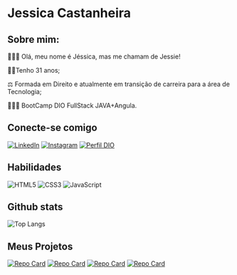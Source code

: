 # Jessica Castanheira 

## Sobre mim:
🙋🏻‍♀️ Olá, meu nome é Jéssica, mas me chamam de Jessie!

👵🏼Tenho 31 anos;

⚖ Formada em Direito e atualmente em transição de carreira para a área de Tecnologia;

👩🏻‍💻 BootCamp DIO FullStack JAVA+Angula.

## Conecte-se comigo

[![LinkedIn](https://img.shields.io/badge/LinkedIn-000?style=for-the-badge&logo=linkedin&logoColor=0E76A8)](https://www.linkedin.com/in/jessicab-castanheira/)
[![Instagram](https://img.shields.io/badge/Instagram-000?style=for-the-badge&logo=instagram)](https://www.instagram.com/jessiecastanheira/)
[![Perfil DIO](https://img.shields.io/badge/-Meu%20Perfil%20na%20DIO-30A3DC?style=for-the-badge)](https://www.dio.me/users/jessicab_castanheira)


## Habilidades
 ![HTML5](https://img.shields.io/badge/HTML5-000?style=for-the-badge&logo=html5)
 ![CSS3](https://img.shields.io/badge/CSS3-000?style=for-the-badge&logo=css3&logoColor=264CE4)
 ![JavaScript](https://img.shields.io/badge/JavaScript-000?style=for-the-badge&logo=javascript)
 

## Github stats
![Top Langs](https://github-readme-stats-git-masterrstaa-rickstaa.vercel.app/api/top-langs/?username=JessieCastanheira&layout=compact&bg_color=000&border_color=30A3DC&title_color=E94D5F&text_color=FFF)

## Meus Projetos

[![Repo Card](https://github-readme-stats.vercel.app/api/pin/?username=JessieCastanheira&repo=projeto&bg_color=000&border_color=30A3DC&show_icons=true&icon_color=30A3DC&title_color=E94D5F&text_color=FFF)](https://github.com/JessieCastanheira/projeto)
[![Repo Card](https://github-readme-stats.vercel.app/api/pin/?username=JessieCastanheira&repo=dio-lab-open-source&bg_color=000&border_color=30A3DC&show_icons=true&icon_color=30A3DC&title_color=E94D5F&text_color=FFF)](https://github.com/JessieCastanheira/dio-lab-open-source)
[![Repo Card](https://github-readme-stats.vercel.app/api/pin/?username=JessieCastanheira&repo=js-developer-pokedex&bg_color=000&border_color=30A3DC&show_icons=true&icon_color=30A3DC&title_color=E94D5F&text_color=FFF)](https://github.com/JessieCastanheira/js-developer-pokedex)
[![Repo Card](https://github-readme-stats.vercel.app/api/pin/?username=JessieCastanheira&repo=Angular-PsStore&bg_color=000&border_color=30A3DC&show_icons=true&icon_color=30A3DC&title_color=E94D5F&text_color=FFF)](https://github.com/JessieCastanheira?tab=repositories)

<!---
JessieCastanheira/JessieCastanheira is a ✨ special ✨ repository because its `README.md` (this file) appears on your GitHub profile.
You can click the Preview link to take a look at your changes.
--->

